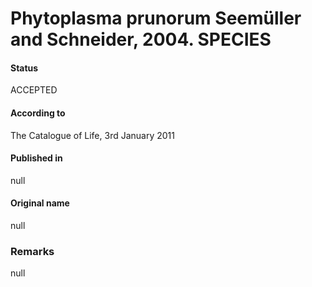 # Phytoplasma prunorum Seemüller and Schneider, 2004. SPECIES

#### Status
ACCEPTED

#### According to
The Catalogue of Life, 3rd January 2011

#### Published in
null

#### Original name
null

### Remarks
null